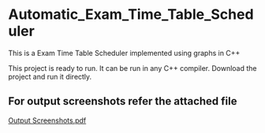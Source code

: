 # Automatic_Exam_Time_Table_Scheduler
This is a Exam Time Table Scheduler implemented using graphs in C++

This project is ready to run. It can be run in any C++ compiler. Download the project and run it directly.

## For output screenshots refer the attached file
[Output Screenshots.pdf](https://github.com/pradeshgv/Automatic_Exam_Time_Table_Scheduler/files/10814406/Output.Screenshots.pdf)

